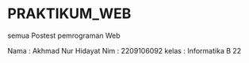 # PRAKTIKUM_WEB
semua Postest pemrograman Web

Nama : Akhmad Nur Hidayat
Nim : 2209106092
kelas : Informatika B 22


